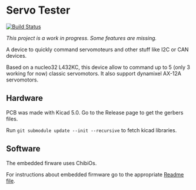 Servo Tester
=============
[![Build Status](https://github.com//Fabien-B/Servo_Tester/workflows/Embedded%20STM32%20Build/badge.svg)](https://github.com/Fabien-B/Servo_Tester/actions?query=workflow%3A%22Embedded+STM32+Build%22)

_This project is a work in progress. Some features are missing._

A device to quickly command servomoteurs and other stuff like I2C or CAN devices.

Based on a nucleo32 L432KC, this device allow to command up to 5 (only 3 working for now) classic servomotors.
It also support dynamixel AX-12A servomotors.


## Hardware

PCB was made with Kicad 5.0. Go to the Release page to get the gerbers files.

Run `git submodule update --init --recursive` to fetch kicad libraries.

## Software

The embedded firware uses ChibiOs.

For instructions about embedded firmware go to the appropriate [Readme file](software/embedded/Readme.md).

